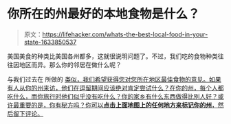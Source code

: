 # 你所在的州最好的本地食物是什么？

> 原文：<https://lifehacker.com/whats-the-best-local-food-in-your-state-1633850537>

美国美食的种类比美国各州都多，这就很说明问题了。不过，我们吃的食物种类往往因地区而异。那么你的邻居在做什么呢？



与我们过去在 所做的 [类似，我们希望获得您对您所在地区最佳食物的意见。如果有人从你的州来访，他们在逗留期间应该绝对肯定尝试什么？在你的州，每个人都吃什么，而你旅行时他们似乎没有吃什么？你的家乡有什么东西做得比别人好？或许最重要的是，你有秘方吗？你可以**点击上面地图上的任何地方来标记你的州**，然后留下评论。](http://lifehacker.com/what-is-your-statess-best-kept-secret-spot-1614181773)